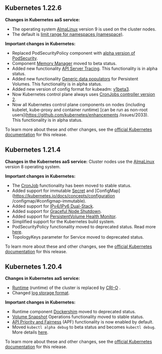 ## Kubernetes 1.22.6 <a id="v1-22-6"></a>

**Changes in Kubernetes aaS service:**

- The operating system [AlmaLinux](https://wiki.almalinux.org) version 9 is used on the cluster nodes.
- The default is [limit range for namespaces (namespace)](../../k8s-node-groups/pods).

**Important changes in Kubernetes:**

- Replaced PodSecurityPolicy component with [alpha version of PodSecurity](https://github.com/kubernetes/enhancements/issues/2579).
- Component [Memory Manager](https://github.com/kubernetes/enhancements/issues/1769) moved to beta status.
- Added new functionality [API Server Tracing](https://github.com/kubernetes/enhancements/issues/647). This functionality is in alpha status.
- Added new functionality [Generic data populators](https://github.com/kubernetes/enhancements/issues/1495) for Persistent Volumes. This functionality is in alpha status.
- Added new version of config format for kubeadm: [v1beta3](https://github.com/kubernetes/enhancements/issues/970).
- Now Kubernetes control plane always uses [CronJobs controller version 2](https://github.com/kubernetes/enhancements/issues/19).
- Now all Kubernetes control plane components on nodes (including kubelet, kube-proxy and container runtime) [can be run as non-root users](https://github.com/kubernetes/enhancements /issues/2033). This functionality is in alpha status.

To learn more about these and other changes, see the [official Kubernetes documentation](https://kubernetes.io/blog/2021/08/04/kubernetes-1-22-release-announcement/) for this release.

## Kubernetes 1.21.4 <a id="v1-21-4"></a>

**Changes in the Kubernetes aaS service:** Cluster nodes use the [AlmaLinux](https://wiki.almalinux.org) version 8 operating system.

**Important changes in Kubernetes:**

- The [CronJob](https://kubernetes.io/docs/concepts/workloads/controllers/cron-jobs/) functionality has been moved to stable status.
- Added support for immutable [Secret](https://kubernetes.io/docs/concepts/configuration/secret/#secret-immutable) and [ConfigMap](https://kubernetes.io/docs/concepts/configuration /configmap/#configmap-immutable).
- Added support for [IPv4/IPv6 Dual-Stack](https://kubernetes.io/docs/concepts/services-networking/dual-stack/).
- Added support for [Graceful Node Shutdown](https://kubernetes.io/docs/concepts/architecture/nodes/#graceful-node-shutdown).
- Added support for [PersistentVolume Health Monitor](https://kubernetes.io/docs/concepts/storage/volume-health-monitoring).
- Simplified support for the Kubernetes build system.
- PodSecurityPolicy functionality moved to deprecated status. Read more [here](https://kubernetes.io/blog/2021/04/06/podsecuritypolicy-deprecation-past-present-and-future).
- TopologyKeys parameter for Service moved to deprecated status.

To learn more about these and other changes, see the [official Kubernetes documentation](https://kubernetes.io/blog/2021/04/08/kubernetes-1-21-release-announcement/) for this release.

## Kubernetes 1.20.4 <a id="v1-20-4"></a>

**Changes in Kubernetes aaS service:**

- [Runtime](https://kubernetes.io/docs/setup/production-environment/container-runtimes/) (runtime) of the cluster is replaced by [CRI-O](https://cri-o.io/) .
- Changed [log storage format](../../../../../additionals/cases/cases-logs/case-fluent-bit).

**Important changes in Kubernetes:**

- Runtime component [Dockershim](https://kubernetes.io/blog/2022/05/03/dockershim-historical-context/) moved to deprecated status.
- [Volume Snapshot](https://kubernetes.io/docs/concepts/storage/volume-snapshots/) Operations functionality moved to stable status.
- [API Priority and Fairness](https://kubernetes.io/docs/concepts/cluster-administration/flow-control/) (APF) functionality is now enabled by default.
- Moved `kubectl alpha debug` to beta status and becomes `kubectl debug`. More details [here](https://kubernetes.io/docs/tasks/debug/debug-application/debug-running-pod/).

To learn more about these and other changes, see the [official Kubernetes documentation](https://kubernetes.io/blog/2020/12/08/kubernetes-1-20-release-announcement/) for this release.
